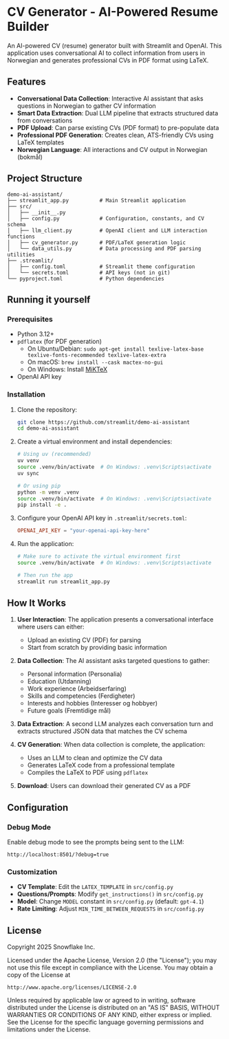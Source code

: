 # CV Generator - AI-Powered Resume Builder

An AI-powered CV (resume) generator built with Streamlit and OpenAI. This application uses conversational AI to collect information from users in Norwegian and generates professional CVs in PDF format using LaTeX.

## Features

- **Conversational Data Collection**: Interactive AI assistant that asks questions in Norwegian to gather CV information
- **Smart Data Extraction**: Dual LLM pipeline that extracts structured data from conversations
- **PDF Upload**: Can parse existing CVs (PDF format) to pre-populate data
- **Professional PDF Generation**: Creates clean, ATS-friendly CVs using LaTeX templates
- **Norwegian Language**: All interactions and CV output in Norwegian (bokmål)

## Project Structure

```
demo-ai-assistant/
├── streamlit_app.py          # Main Streamlit application
├── src/
│   ├── __init__.py
│   ├── config.py             # Configuration, constants, and CV schema
│   ├── llm_client.py         # OpenAI client and LLM interaction functions
│   ├── cv_generator.py       # PDF/LaTeX generation logic
│   └── data_utils.py         # Data processing and PDF parsing utilities
├── .streamlit/
│   ├── config.toml           # Streamlit theme configuration
│   └── secrets.toml          # API keys (not in git)
└── pyproject.toml            # Python dependencies
```

## Running it yourself

### Prerequisites

- Python 3.12+
- `pdflatex` (for PDF generation)
  - On Ubuntu/Debian: `sudo apt-get install texlive-latex-base texlive-fonts-recommended texlive-latex-extra`
  - On macOS: `brew install --cask mactex-no-gui`
  - On Windows: Install [MiKTeX](https://miktex.org/)
- OpenAI API key

### Installation

1. Clone the repository:
   ```sh
   git clone https://github.com/streamlit/demo-ai-assistant
   cd demo-ai-assistant
   ```

2. Create a virtual environment and install dependencies:
   ```sh
   # Using uv (recommended)
   uv venv
   source .venv/bin/activate  # On Windows: .venv\Scripts\activate
   uv sync

   # Or using pip
   python -m venv .venv
   source .venv/bin/activate  # On Windows: .venv\Scripts\activate
   pip install -e .
   ```

3. Configure your OpenAI API key in `.streamlit/secrets.toml`:
   ```toml
   OPENAI_API_KEY = "your-openai-api-key-here"
   ```

4. Run the application:
   ```sh
   # Make sure to activate the virtual environment first
   source .venv/bin/activate  # On Windows: .venv\Scripts\activate

   # Then run the app
   streamlit run streamlit_app.py
   ```

## How It Works

1. **User Interaction**: The application presents a conversational interface where users can either:
   - Upload an existing CV (PDF) for parsing
   - Start from scratch by providing basic information

2. **Data Collection**: The AI assistant asks targeted questions to gather:
   - Personal information (Personalia)
   - Education (Utdanning)
   - Work experience (Arbeidserfaring)
   - Skills and competencies (Ferdigheter)
   - Interests and hobbies (Interesser og hobbyer)
   - Future goals (Fremtidige mål)

3. **Data Extraction**: A second LLM analyzes each conversation turn and extracts structured JSON data that matches the CV schema

4. **CV Generation**: When data collection is complete, the application:
   - Uses an LLM to clean and optimize the CV data
   - Generates LaTeX code from a professional template
   - Compiles the LaTeX to PDF using `pdflatex`

5. **Download**: Users can download their generated CV as a PDF

## Configuration

### Debug Mode

Enable debug mode to see the prompts being sent to the LLM:
```
http://localhost:8501/?debug=true
```

### Customization

- **CV Template**: Edit the `LATEX_TEMPLATE` in `src/config.py`
- **Questions/Prompts**: Modify `get_instructions()` in `src/config.py`
- **Model**: Change `MODEL` constant in `src/config.py` (default: `gpt-4.1`)
- **Rate Limiting**: Adjust `MIN_TIME_BETWEEN_REQUESTS` in `src/config.py`

## License

Copyright 2025 Snowflake Inc.

Licensed under the Apache License, Version 2.0 (the "License");
you may not use this file except in compliance with the License.
You may obtain a copy of the License at

    http://www.apache.org/licenses/LICENSE-2.0

Unless required by applicable law or agreed to in writing, software
distributed under the License is distributed on an "AS IS" BASIS,
WITHOUT WARRANTIES OR CONDITIONS OF ANY KIND, either express or implied.
See the License for the specific language governing permissions and
limitations under the License.

